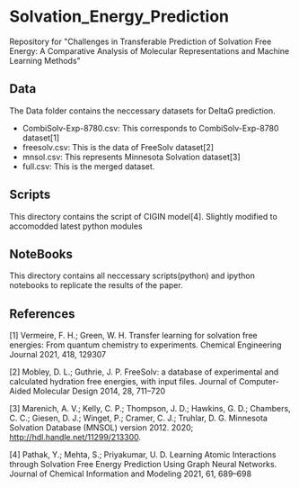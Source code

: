 # Solvation_Energy_Prediction
Repository for "Challenges in Transferable Prediction of Solvation Free Energy: A Comparative Analysis of Molecular Representations and Machine Learning Methods"

## Data
The Data folder contains the neccessary datasets for DeltaG prediction. 
*   CombiSolv-Exp-8780.csv: This corresponds to CombiSolv-Exp-8780 dataset[1]
*   freesolv.csv: This is the data of FreeSolv dataset[2]
*   mnsol.csv: This represents Minnesota Solvation dataset[3] 
*   full.csv: This is the merged dataset.

## Scripts
This directory contains the script of CIGIN model[4]. Slightly modified to accomodded latest python modules

## NoteBooks
This directory contains all neccessary scripts(python) and  ipython notebooks to replicate the results of the paper.

## References
[1] Vermeire, F. H.; Green, W. H. Transfer learning for solvation free energies: From quantum chemistry to experiments. Chemical Engineering Journal 2021, 418, 129307

[2] Mobley, D. L.; Guthrie, J. P. FreeSolv: a database of experimental and calculated hydration free energies, with input files. Journal of Computer-Aided Molecular Design 2014, 28, 711–720

[3] Marenich, A. V.; Kelly, C. P.; Thompson, J. D.; Hawkins, G. D.; Chambers, C. C.; Giesen, D. J.; Winget, P.; Cramer, C. J.; Truhlar, D. G. Minnesota Solvation Database (MNSOL) version 2012. 2020; http://hdl.handle.net/11299/213300.

[4] Pathak, Y.; Mehta, S.; Priyakumar, U. D. Learning Atomic Interactions through Solvation Free Energy Prediction Using Graph Neural Networks. Journal of Chemical Information and Modeling 2021, 61, 689–698
